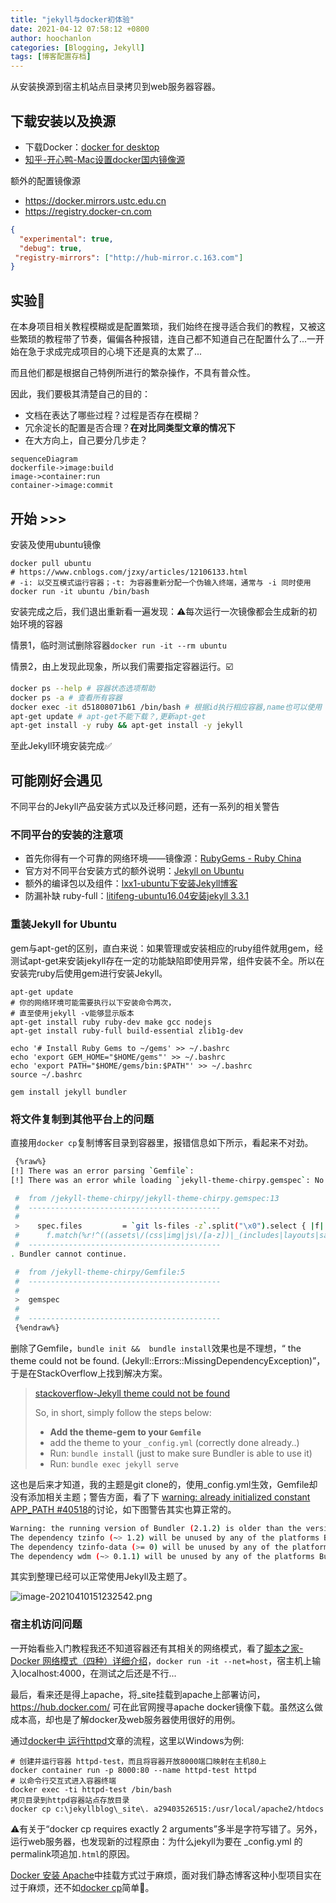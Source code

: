 ```yaml
---
title: "jekyll与docker初体验"
date: 2021-04-12 07:58:12 +0800
author: hoochanlon
categories: [Blogging, Jekyll]
tags: [博客配置存档]
---
```


从安装换源到宿主机站点目录拷贝到web服务器容器。

<!-- more -->

## 下载安装以及换源

* 下载Docker：[docker for desktop](https://docs.docker.com/get-docker/)
* [知乎-开心鸭-Mac设置docker国内镜像源](https://zhuanlan.zhihu.com/p/146876547)

额外的配置镜像源

* https://docker.mirrors.ustc.edu.cn
* https://registry.docker-cn.com

```json
{
  "experimental": true,
  "debug": true,
 "registry-mirrors": ["http://hub-mirror.c.163.com"]
}
```

## 实验🧪

在本身项目相关教程模糊或是配置繁琐，我们始终在搜寻适合我们的教程，又被这些繁琐的教程带了节奏，偏偏各种报错，连自己都不知道自己在配置什么了...一开始在急于求成完成项目的心境下还是真的太累了...

而且他们都是根据自己特例所进行的繁杂操作，不具有普众性。

因此，我们要极其清楚自己的目的：

* 文档在表达了哪些过程？过程是否存在模糊？
* 冗余淀长的配置是否合理？**在对比同类型文章的情况下**
* 在大方向上，自己要分几步走？

```mermaid
sequenceDiagram
dockerfile->image:build
image->container:run
container->image:commit
```

## 开始 >>>

安装及使用ubuntu镜像

```shell
docker pull ubuntu
# https://www.cnblogs.com/jzxy/articles/12106133.html
# -i: 以交互模式运行容器；-t: 为容器重新分配一个伪输入终端，通常与 -i 同时使用
docker run -it ubuntu /bin/bash
```

安装完成之后，我们退出重新看一遍发现：⚠️每次运行一次镜像都会生成新的初始环境的容器

情景1，临时测试删除容器`docker run -it --rm ubuntu `

情景2，由上发现此现象，所以我们需要指定容器运行。☑️

```sh
docker ps --help # 容器状态选项帮助
docker ps -a # 查看所有容器
docker exec -it d51808071b61 /bin/bash # 根据id执行相应容器,name也可以使用
apt-get update # apt-get不能下载？,更新apt-get
apt-get install -y ruby && apt-get install -y jekyll
```

至此Jekyll环境安装完成✅

## 可能刚好会遇见

不同平台的Jekyll产品安装方式以及迁移问题，还有一系列的相关警告

### 不同平台的安装的注意项

* 首先你得有一个可靠的网络环境——镜像源：[RubyGems - Ruby China](https://gems.ruby-china.com/)
* 官方对不同平台安装方式的额外说明：[Jekyll on Ubuntu](https://www.jekyll.com.cn/docs/installation/ubuntu/)
* 额外的编译包以及组件：[lxx1-ubuntu下安装Jekyll博客](https://www.lxx1.com/1951)
* 防漏补缺 ruby-full：[litifeng-ubuntu16.04安装jekyll 3.3.1](https://www.cnblogs.com/litifeng/p/6337614.html)

### 重装Jekyll for Ubuntu

gem与apt-get的区别，直白来说：如果管理或安装相应的ruby组件就用gem，经测试apt-get来安装jekyll存在一定的功能缺陷即使用异常，组件安装不全。所以在安装完ruby后使用gem进行安装Jekyll。

```shell
apt-get update
# 你的网络环境可能需要执行以下安装命令两次，
# 直至使用jekyll -v能够显示版本
apt-get install ruby ruby-dev make gcc nodejs
apt-get install ruby-full build-essential zlib1g-dev

echo '# Install Ruby Gems to ~/gems' >> ~/.bashrc
echo 'export GEM_HOME="$HOME/gems"' >> ~/.bashrc
echo 'export PATH="$HOME/gems/bin:$PATH"' >> ~/.bashrc
source ~/.bashrc

gem install jekyll bundler
```

### 将文件复制到其他平台上的问题

直接用`docker cp`复制博客目录到容器里，报错信息如下所示，看起来不对劲。

```sh
 {%raw%}
[!] There was an error parsing `Gemfile`:
[!] There was an error while loading `jekyll-theme-chirpy.gemspec`: No such file or directory - git. Bundler cannot continue.

 #  from /jekyll-theme-chirpy/jekyll-theme-chirpy.gemspec:13
 #  -------------------------------------------
 #
 >    spec.files         = `git ls-files -z`.split("\x0").select { |f|
 #      f.match(%r!^((assets\/(css|img|js\/[a-z])|_(includes|layouts|sass|config|data|tabs|plugins))|README|LICENSE|index|feed|app|sw|404|robots)!i)
 #  -------------------------------------------
. Bundler cannot continue.

 #  from /jekyll-theme-chirpy/Gemfile:5
 #  -------------------------------------------
 #
 >  gemspec
 #
 #  -------------------------------------------
 {%endraw%}
```

删除了Gemfile，`bundle init &&  bundle install`效果也是不理想，“ the theme could not be found. (Jekyll::Errors::MissingDependencyException)”，于是在StackOverflow上找到解决方案。

>[stackoverflow-Jekyll theme could not be found](https://stackoverflow.com/questions/46380722/jekyll-theme-could-not-be-found)
>
>So, in short, simply follow the steps below:
>
>- **Add the theme-gem to your `Gemfile`**
>- add the theme to your `_config.yml` (correctly done already..)
>- Run: `bundle install` (just to make sure Bundler is able to use it)
>- Run: `bundle exec jekyll serve`

这也是后来才知道，我的主题是git clone的，使用_config.yml生效，Gemfile却没有添加相关主题；警告方面，看了下 [warning: already initialized constant APP_PATH #40518](https://github.com/rails/rails/issues/40518)的讨论，如下图警告其实也算正常的。

```sh
Warning: the running version of Bundler (2.1.2) is older than the version that created the lockfile (2.2.16). We suggest you to upgrade to the version that created the lockfile by running `gem install bundler:2.2.16`.
The dependency tzinfo (~> 1.2) will be unused by any of the platforms Bundler is installing for. Bundler is installing for ruby, x86_64-linux but the dependency is only for x86-mingw32, x64-mingw32, x86-mswin32, java. To add those platforms to the bundle, run `bundle lock --add-platform x86-mingw32 x64-mingw32 x86-mswin32 java`.
The dependency tzinfo-data (>= 0) will be unused by any of the platforms Bundler is installing for. Bundler is installing for ruby, x86_64-linux but the dependency is only for x86-mingw32, x64-mingw32, x86-mswin32, java. To add those platforms to the bundle, run `bundle lock --add-platform x86-mingw32 x64-mingw32 x86-mswin32 java`.
The dependency wdm (~> 0.1.1) will be unused by any of the platforms Bundler is installing for. Bundler is installing for ruby, x86_64-linux but the dependency is only for x86-mingw32, x64-mingw32, x86-mswin32. To add those platforms to the bundle, run `bundle lock --add-platform x86-mingw32 x64-mingw32 x86-mswin32`.
```

其实到整理已经可以正常使用Jekyll及主题了。

![image-20210410151232542.png](https://i.loli.net/2021/04/10/K9MAgvs1Hpa4iXu.png)

### 宿主机访问问题

一开始看些入门教程我还不知道容器还有其相关的网络模式，看了[脚本之家-Docker 网络模式（四种）详细介绍](https://www.jb51.net/article/97922.htm)，`docker run -it --net=host`，宿主机上输入localhost:4000，在测试之后还是不行...

最后，看来还是得上apache，将_site挂载到apache上部署访问，https://hub.docker.com/ 可在此官网搜寻apache docker镜像下载。虽然这么做成本高，却也是了解docker及web服务器使用很好的用例。

通过[docker中 运行httpd](https://blog.csdn.net/qq_40342026/article/details/90516993)文章的流程，这里以Windows为例:

```shell
# 创建并运行容器 httpd-test，而且将容器开放8000端口映射在主机80上
docker container run -p 8000:80 --name httpd-test httpd
# 以命令行交互式进入容器终端
docker exec -ti httpd-test /bin/bash
拷贝目录到httpd容器站点存放目录
docker cp c:\jekyllblog\_site\. a29403526515:/usr/local/apache2/htdocs
```

⚠️有关于“docker cp requires exactly 2 arguments”多半是字符写错了。另外，运行web服务器，也发现新的过程原由：为什么jekyll为要在 _config.yml 的permalink项追加`.html`的原因。

[Docker 安装 Apache](https://www.runoob.com/docker/docker-install-apache.html)中挂载方式过于麻烦，面对我们静态博客这种小型项目实在过于麻烦，还不如[docker cp](https://www.pianshen.com/article/327341505/)简单🤣。
